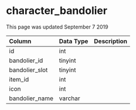 # character\_bandolier

This page was updated September 7 2019

| Column | Data Type | Description |
| :--- | :--- | :--- |
| id | int |  |
| bandolier\_id | tinyint |  |
| bandolier\_slot | tinyint |  |
| item\_id | int |  |
| icon | int |  |
| bandolier\_name | varchar |  |


